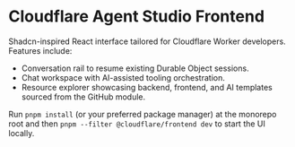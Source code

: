 # Cloudflare Agent Studio Frontend

Shadcn-inspired React interface tailored for Cloudflare Worker developers. Features include:

- Conversation rail to resume existing Durable Object sessions.
- Chat workspace with AI-assisted tooling orchestration.
- Resource explorer showcasing backend, frontend, and AI templates sourced from the GitHub module.

Run `pnpm install` (or your preferred package manager) at the monorepo root and then `pnpm --filter @cloudflare/frontend dev` to start the UI locally.

